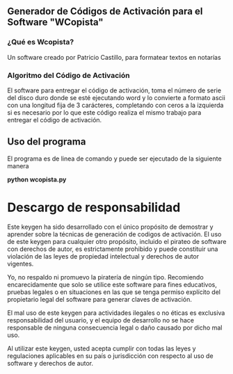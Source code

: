 ## Generador de Códigos de Activación para el Software "WCopista"

### ¿Qué es Wcopista?
Un software creado por Patricio Castillo, para formatear textos en notarías

### Algoritmo del Código de Activación

El software para entregar el código de activación, toma el número de serie del disco duro donde se esté ejecutando word y
lo convierte a formato ascii con una longitud fija de 3 carácteres, completando con ceros a la izquierda si es necesario
por lo que este código realiza el mismo trabajo para entregar el código de activación.

## Uso del programa

El programa es de linea de comando y puede ser ejecutado de la siguiente manera

**python wcopista.py**

# Descargo de responsabilidad
Este keygen ha sido desarrollado con el único propósito de demostrar y aprender sobre la técnicas de generación de codigos de activación.
El uso de este keygen para cualquier otro propósito, incluido el pirateo de software con derechos de autor, es estrictamente prohibido y puede constituir una violación de las leyes de propiedad intelectual y derechos de autor vigentes.

Yo, no respaldo ni promuevo la piratería de ningún tipo. Recomiendo encarecidamente que solo se utilice este software para fines educativos, pruebas legales o en situaciones en las que se tenga permiso explícito del propietario legal del software para generar claves de activación.

El mal uso de este keygen para actividades ilegales o no éticas es exclusiva responsabilidad del usuario, y el equipo de desarrollo no se hace responsable de ninguna consecuencia legal o daño causado por dicho mal uso.

Al utilizar este keygen, usted acepta cumplir con todas las leyes y regulaciones aplicables en su país o jurisdicción con respecto al uso de software y derechos de autor.


